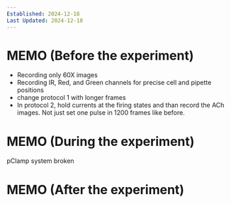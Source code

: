 ```yaml
---
Established: 2024-12-18
Last Updated: 2024-12-18
---
```

# MEMO (Before the experiment)
- Recording only 60X images
- Recording IR, Red, and Green channels for precise cell and pipette positions
- change protocol 1 with longer frames
- In protocol 2, hold currents at the firing states and than record the ACh images. Not just set one pulse in 1200 frames like before.

# MEMO (During the experiment)
pClamp system broken
# MEMO (After the experiment)

